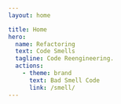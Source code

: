 ```yaml
---
layout: home

title: Home
hero:
  name: Refactoring
  text: Code Smells
  tagline: Code Reengineering.
  actions:
    - theme: brand
      text: Bad Smell Code
      link: /smell/
---
```

